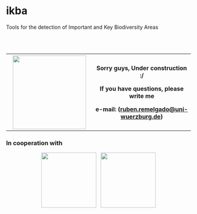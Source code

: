 # ikba


<p>
Tools for the detection of Important and Key Biodiversity Areas
</p>

<br>
<br>

<table align="center" border="0">
<tr>
<th width="300"><img src="https://octodex.github.com/images/constructocat2.jpg" height="200"></th>
  <th width="500"><p>Sorry guys, Under construction :/</p><p>If you have questions, please write me</p><p>e-mail: (<a href="mailto:ruben.remelgado@uni-wuerzburg.de">ruben.remelgado@uni-wuerzburg.de</a>)</p></th>
</tr>
  
</table>
<p align="center">



</p>



### In cooperation with
<p align="center">
<img src="http://www.birdlife.ch/sites/default/files/IBA-Stamp_2.jpg" height="150">&nbsp;&nbsp;&nbsp;<img src="https://www.birdlife.org/sites/default/files/logo_0.png" height="150">
</p>
